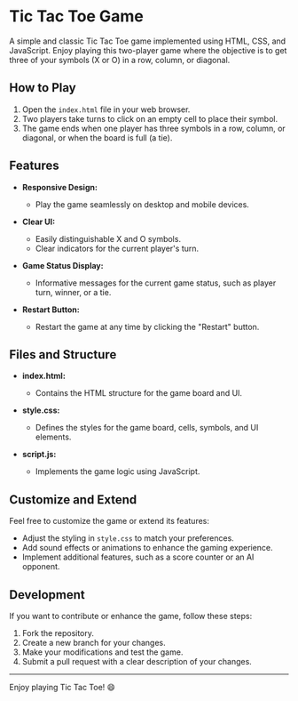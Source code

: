 # Tic Tac Toe Game

A simple and classic Tic Tac Toe game implemented using HTML, CSS, and JavaScript. Enjoy playing this two-player game where the objective is to get three of your symbols (X or O) in a row, column, or diagonal.

## How to Play

1. Open the `index.html` file in your web browser.
2. Two players take turns to click on an empty cell to place their symbol.
3. The game ends when one player has three symbols in a row, column, or diagonal, or when the board is full (a tie).

## Features

- **Responsive Design:**
  - Play the game seamlessly on desktop and mobile devices.

- **Clear UI:**
  - Easily distinguishable X and O symbols.
  - Clear indicators for the current player's turn.

- **Game Status Display:**
  - Informative messages for the current game status, such as player turn, winner, or a tie.

- **Restart Button:**
  - Restart the game at any time by clicking the "Restart" button.

## Files and Structure

- **index.html:**
  - Contains the HTML structure for the game board and UI.

- **style.css:**
  - Defines the styles for the game board, cells, symbols, and UI elements.

- **script.js:**
  - Implements the game logic using JavaScript.

## Customize and Extend

Feel free to customize the game or extend its features:

- Adjust the styling in `style.css` to match your preferences.
- Add sound effects or animations to enhance the gaming experience.
- Implement additional features, such as a score counter or an AI opponent.

## Development

If you want to contribute or enhance the game, follow these steps:

1. Fork the repository.
2. Create a new branch for your changes.
3. Make your modifications and test the game.
4. Submit a pull request with a clear description of your changes.


---

Enjoy playing Tic Tac Toe! 😄
